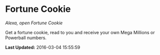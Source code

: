# Fortune Cookie
*Alexa, open Fortune Cookie*

Get a fortune cookie, read to you and receive your own Mega Millions or Powerball numbers.

**Last Updated:** 2016-03-04 15:55:59
